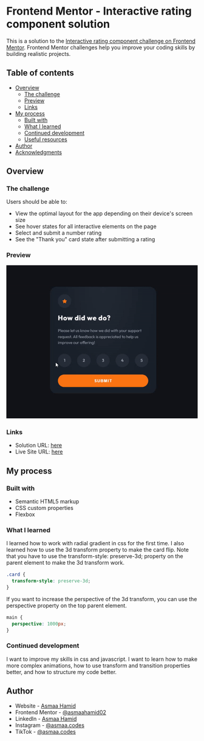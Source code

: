 # Frontend Mentor - Interactive rating component solution

This is a solution to the [Interactive rating component challenge on Frontend Mentor](https://www.frontendmentor.io/challenges/interactive-rating-component-koxpeBUmI). Frontend Mentor challenges help you improve your coding skills by building realistic projects.

## Table of contents

- [Overview](#overview)
  - [The challenge](#the-challenge)
  - [Preview](#Preview)
  - [Links](#links)
- [My process](#my-process)
  - [Built with](#built-with)
  - [What I learned](#what-i-learned)
  - [Continued development](#continued-development)
  - [Useful resources](#useful-resources)
- [Author](#author)
- [Acknowledgments](#acknowledgments)

## Overview

### The challenge

Users should be able to:

- View the optimal layout for the app depending on their device's screen size
- See hover states for all interactive elements on the page
- Select and submit a number rating
- See the "Thank you" card state after submitting a rating

### Preview

<p align="center">
  <img src="./readme/preview.gif" alt="animated preview of the app">
</p>

### Links

- Solution URL: [here](https://github.com/asmaahamid02/interactive-rating-component)
- Live Site URL: [here](https://asmaahamid02.github.io/interactive-rating-component/)

## My process

### Built with

- Semantic HTML5 markup
- CSS custom properties
- Flexbox

### What I learned

I learned how to work with radial gradient in css for the first time. I also learned how to use the 3d transform property to make the card flip.
Note that you have to use the transform-style: preserve-3d; property on the parent element to make the 3d transform work.

```css
.card {
  transform-style: preserve-3d;
}
```

If you want to increase the perspective of the 3d transform, you can use the perspective property on the top parent element.

```css
main {
  perspective: 1000px;
}
```

### Continued development

I want to improve my skills in css and javascript. I want to learn how to make more complex animations, how to use transform and transition properties better, and how to structure my code better.

## Author

- Website - [Asmaa Hamid](https://www.your-site.com)
- Frontend Mentor - [@asmaahamid02](https://www.frontendmentor.io/profile/asmaahamid02)
- LinkedIn - [Asmaa Hamid](https://www.linkedin.com/in/asmaa-hamid-4656a4288/)
- Instagram - [@asmaa.codes](https://www.instagram.com/asmaa.codes/)
- TikTok - [@asmaa.codes](https://www.tiktok.com/@asmaa.codes)
